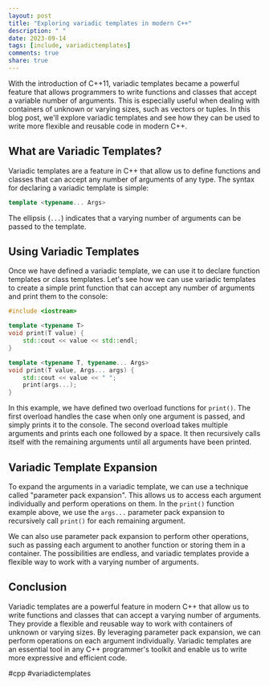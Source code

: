 ```yaml
---
layout: post
title: "Exploring variadic templates in modern C++"
description: " "
date: 2023-09-14
tags: [include, variadictemplates]
comments: true
share: true
---
```


With the introduction of C++11, variadic templates became a powerful feature that allows programmers to write functions and classes that accept a variable number of arguments. This is especially useful when dealing with containers of unknown or varying sizes, such as vectors or tuples. In this blog post, we'll explore variadic templates and see how they can be used to write more flexible and reusable code in modern C++.

## What are Variadic Templates?

Variadic templates are a feature in C++ that allow us to define functions and classes that can accept any number of arguments of any type. The syntax for declaring a variadic template is simple:

```cpp
template <typename... Args>
```

The ellipsis (`...`) indicates that a varying number of arguments can be passed to the template.

## Using Variadic Templates

Once we have defined a variadic template, we can use it to declare function templates or class templates. Let's see how we can use variadic templates to create a simple print function that can accept any number of arguments and print them to the console:

```cpp
#include <iostream>

template <typename T>
void print(T value) {
    std::cout << value << std::endl;
}

template <typename T, typename... Args>
void print(T value, Args... args) {
    std::cout << value << " ";
    print(args...);
}
```

In this example, we have defined two overload functions for `print()`. The first overload handles the case when only one argument is passed, and simply prints it to the console. The second overload takes multiple arguments and prints each one followed by a space. It then recursively calls itself with the remaining arguments until all arguments have been printed.

## Variadic Template Expansion

To expand the arguments in a variadic template, we can use a technique called "parameter pack expansion". This allows us to access each argument individually and perform operations on them. In the `print()` function example above, we use the `args...` parameter pack expansion to recursively call `print()` for each remaining argument.

We can also use parameter pack expansion to perform other operations, such as passing each argument to another function or storing them in a container. The possibilities are endless, and variadic templates provide a flexible way to work with a varying number of arguments.

## Conclusion

Variadic templates are a powerful feature in modern C++ that allow us to write functions and classes that can accept a varying number of arguments. They provide a flexible and reusable way to work with containers of unknown or varying sizes. By leveraging parameter pack expansion, we can perform operations on each argument individually. Variadic templates are an essential tool in any C++ programmer's toolkit and enable us to write more expressive and efficient code.

\#cpp \#variadictemplates